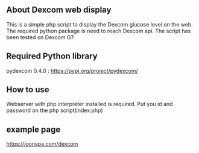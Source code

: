 ## About Dexcom web display  

This is a simple php script to display the Dexcom glucose level on the web. The required python package is need to reach Dexcom api. The script has been tested on Dexcom G7.

## Required Python library

pydexcom 0.4.0 : https://pypi.org/project/pydexcom/

## How to use

Webserver with php interpreter installed is required.
Put you id and password on the php script(index.php)



## example page

https://joonspa.com/dexcom

